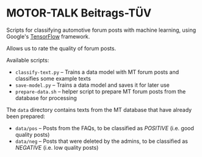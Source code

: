 # MOTOR-TALK Beitrags-TÜV

Scripts for classifying automotive forum posts with machine learning, using Google's 
[TensorFlow](https://www.tensorflow.org) framework.

Allows us to rate the quality of forum posts.

Available scripts:

* `classify-text.py` – Trains a data model with MT forum posts and classifies some example texts
* `save-model.py` – Trains a data model and saves it for later use
* `prepare-data.sh` – helper script to prepare MT forum posts from the database for processing

The `data` directory contains texts from the MT database that have already been prepared:

* `data/pos` – Posts from the FAQs, to be classified as *POSITIVE* (i.e. good quality posts)
* `data/neg` – Posts that were deleted by the admins, to be classified as *NEGATIVE* (i.e. low quality posts)
